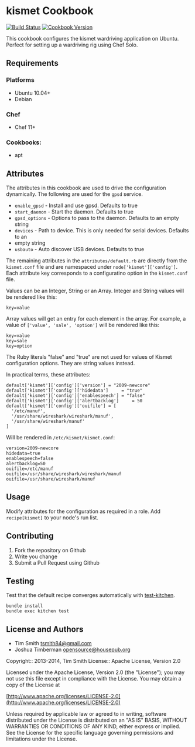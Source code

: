 # kismet Cookbook
[![Build Status](https://travis-ci.org/tas50/chef-kismet.svg?branch=master)](https://travis-ci.org/tas50/chef-kismet) [![Cookbook Version](https://img.shields.io/cookbook/v/kismet.svg)](https://supermarket.chef.io/cookbooks/kismet)

This cookbook configures the kismet wardriving application on Ubuntu.  Perfect for setting up a wardriving rig using Chef Solo.

## Requirements
### Platforms
- Ubuntu 10.04+
- Debian

### Chef
- Chef 11+

### Cookbooks:
- apt

## Attributes
The attributes in this cookbook are used to drive the configuration dynamically. The following are used for the `gpsd` service.
- `enable_gpsd` - Install and use gpsd.  Defaults to true
- `start_daemon` - Start the daemon.  Defaults to true
- `gpsd_options` - Options to pass to the daemon.  Defaults to an empty string
- `devices` - Path to device.  This is only needed for serial devices.  Defaults to an
- empty string
- `usbauto` - Auto discover USB devices.  Defaults to true

The remaining attributes in the `attributes/default.rb` are directly from the `kismet.conf` file and are namespaced under `node['kismet']['config']`. Each attribute key corresponds to a configuratino option in the `kismet.conf` file.

Values can be an Integer, String or an Array. Integer and String values will be rendered like this:

```
key=value
```

Array values will get an entry for each element in the array. For example, a value of `['value', 'sale', 'option']` will be rendered like this:

```
key=value
key=sale
key=option
```

The Ruby literals "false" and "true" are not used for values of Kismet configuration options. They are string values instead.

In practical terms, these attributes:

```
default['kismet']['config']['version'] = "2009-newcore"
default['kismet']['config']['hidedata']     = "true"
default['kismet']['config']['enablespeech'] = "false"
default['kismet']['config']['alertbacklog']     = 50
default['kismet']['config']['ouifile'] = [
  '/etc/manuf',
  '/usr/share/wireshark/wireshark/manuf',
  '/usr/share/wireshark/manuf'
]
```

Will be rendered in `/etc/kismet/kismet.conf`:

```
version=2009-newcore
hidedata=true
enablespeech=false
alertbacklog=50
ouifile=/etc/manuf
ouifile=/usr/share/wireshark/wireshark/manuf
ouifile=/usr/share/wireshark/manuf
```

## Usage
Modify attributes for the configuration as required in a role. Add `recipe[kismet]` to your node's run list.

## Contributing
1. Fork the repository on Github
2. Write you change
3. Submit a Pull Request using Github

## Testing
Test that the default recipe converges automatically with [test-kitchen](http://rubygems.org/gems/test-kitchen).

```
bundle install
bundle exec kitchen test
```

## License and Authors
- Tim Smith [tsmith84@gmail.com](mailto:tsmith84@gmail.com)
- Joshua Timberman [opensource@housepub.org](mailto:opensource@housepub.org)

Copyright:: 2013-2014, Tim Smith License:: Apache License, Version 2.0

Licensed under the Apache License, Version 2.0 (the "License"); you may not use this file except in compliance with the License. You may obtain a copy of the License at

   [http://www.apache.org/licenses/LICENSE-2.0](http://www.apache.org/licenses/LICENSE-2.0)

Unless required by applicable law or agreed to in writing, software distributed under the License is distributed on an "AS IS" BASIS, WITHOUT WARRANTIES OR CONDITIONS OF ANY KIND, either express or implied. See the License for the specific language governing permissions and limitations under the License.
